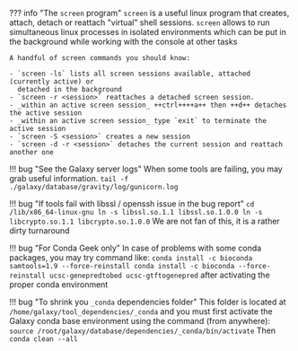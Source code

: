 ??? info "The `screen` program"
    `screen` is a useful linux program that creates, attach, detach or
    reattach "virtual" shell sessions.
    `screen` allows to run simultaneous linux processes in isolated environments which can
    be put in the background while working with the console at other tasks
    
    A handful of screen commands you should know:
    
    - `screen -ls` lists all screen sessions available, attached (currently active) or
      detached in the background
    - `screen -r <session>` reattaches a detached screen session.
    - _within an active screen session_ ++ctrl++++a++ then ++d++ detaches the active session
    - _within an active screen session_ type `exit` to terminate the active session
    - `screen -S <session>` creates a new session
    - `screen -d -r <session>` detaches the current session and reattach another one


!!! bug "See the Galaxy server logs"
    When some tools are failing, you may grab useful information.
    ```
    tail -f ./galaxy/database/gravity/log/gunicorn.log
    ```

!!! bug "If tools fail with libssl / openssh issue in the bug report"
    ```
    cd /lib/x86_64-linux-gnu
    ln -s libssl.so.1.1 libssl.so.1.0.0
    ln -s libcrypto.so.1.1 libcrypto.so.1.0.0
    ```
    We are not fan of this, it is a rather dirty turnaround

!!! bug "For Conda Geek only"
    In case of problems with some conda packages, you may try command like:
    ```
    conda install -c bioconda samtools=1.9 --force-reinstall
    conda install -c bioconda --force-reinstall ucsc-genepredtobed ucsc-gtftogenepred
    ```
    after activating the proper conda environment 
    
!!! bug "To shrink you `_conda` dependencies folder"
    This folder is located at `/home/galaxy/tool_dependencies/_conda` and you must first
    activate the Galaxy conda base environment using the command (from anywhere):
    ```
    source /root/galaxy/database/dependencies/_conda/bin/activate
    ```
    Then
    ```
    conda clean --all
    ```
